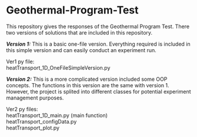 # Geothermal-Program-Test
This repository gives the responses of the Geothermal Program Test. There two versions of solutions that are included in this repository.

***Version 1:***
This is a basic one-file version. Everything required is included in this simple version and can easily conduct an experiment run.

Ver1 py file:\
heatTransport_1D_OneFileSimpleVersion.py

***Version 2:*** 
This is a more complicated version included some OOP concepts. The functions in this version are the same with version 1. However, the project is splited into different classes for potential experiment management purposes.

Ver2 py files:\
heatTransport_1D_main.py (main function)\
heatTransport_configData.py\
heatTransport_plot.py

